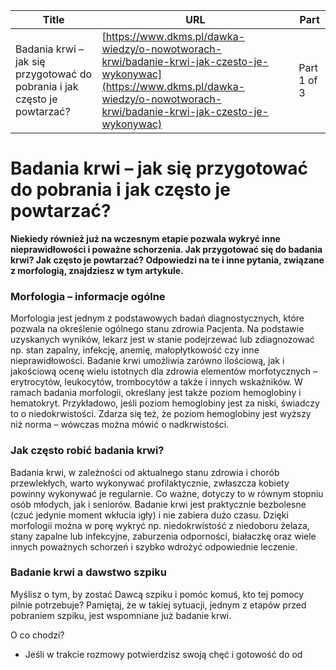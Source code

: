 | **Title**       | **URL**           | **Part**              |
|-----------------|-------------------|-----------------------|
| Badania krwi – jak się przygotować do pobrania i jak często je powtarzać?         | [https://www.dkms.pl/dawka-wiedzy/o-nowotworach-krwi/badanie-krwi-jak-czesto-je-wykonywac](https://www.dkms.pl/dawka-wiedzy/o-nowotworach-krwi/badanie-krwi-jak-czesto-je-wykonywac)    | Part 1 of 3          |

# Badania krwi – jak się przygotować do pobrania i jak często je powtarzać?

**Niekiedy również już na wczesnym etapie pozwala wykryć inne nieprawidłowości i poważne schorzenia. Jak przygotować się do badania krwi? Jak często je powtarzać? Odpowiedzi na te i inne pytania, związane z morfologią, znajdziesz w tym artykule.**


### Morfologia – informacje ogólne


Morfologia jest jednym z podstawowych badań diagnostycznych, które pozwala na określenie ogólnego stanu zdrowia Pacjenta. Na podstawie uzyskanych wyników, lekarz jest w stanie podejrzewać lub zdiagnozować np. stan zapalny, infekcję, anemię, małopłytkowość czy inne nieprawidłowości. Badanie krwi umożliwia zarówno ilościową, jak i jakościową ocenę wielu istotnych dla zdrowia elementów morfotycznych – erytrocytów, leukocytów, trombocytów a także i innych wskaźników. W ramach badania morfologii, określany jest także poziom hemoglobiny i hematokryt. Przykładowo, jeśli poziom hemoglobiny jest za niski, świadczy to o niedokrwistości. Zdarza się też, że poziom hemoglobiny jest wyższy niż norma – wówczas można mówić o nadkrwistości. 


### Jak często robić badania krwi?


Badania krwi, w zależności od aktualnego stanu zdrowia i chorób przewlekłych, warto wykonywać profilaktycznie, zwłaszcza kobiety powinny wykonywać je regularnie. Co ważne, dotyczy to w równym stopniu osób młodych, jak i seniorów. Badanie krwi jest praktycznie bezbolesne (czuć jedynie moment wkłucia igły) i nie zabiera dużo czasu. Dzięki morfologii można w porę wykryć np. niedokrwistość z niedoboru żelaza, stany zapalne lub infekcyjne, zaburzenia odporności, białaczkę oraz wiele innych poważnych schorzeń i szybko wdrożyć odpowiednie leczenie.


### Badanie krwi a dawstwo szpiku


Myślisz o tym, by zostać Dawcą szpiku i pomóc komuś, kto tej pomocy pilnie potrzebuje? Pamiętaj, że w takiej sytuacji, jednym z etapów przed pobraniem szpiku, jest wspomniane już badanie krwi.


O co chodzi?


* Jeśli w trakcie rozmowy potwierdzisz swoją chęć i gotowość do od